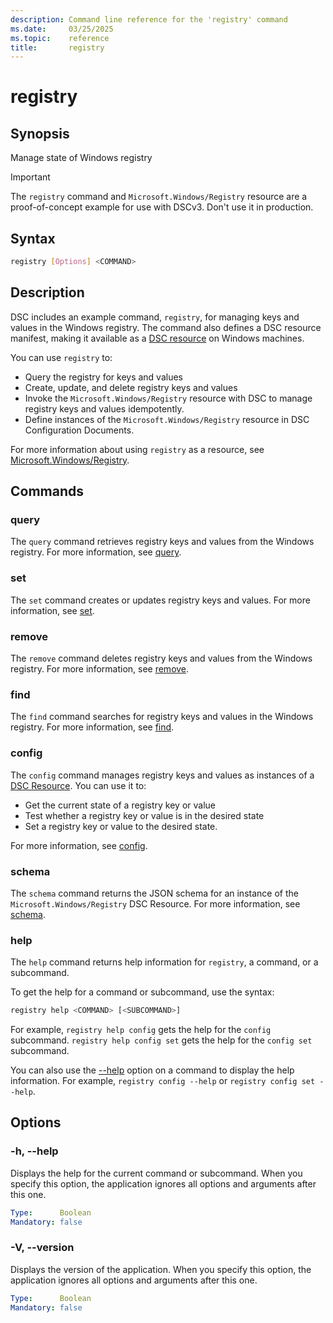 ```yaml
---
description: Command line reference for the 'registry' command
ms.date:     03/25/2025
ms.topic:    reference
title:       registry
---
```


# registry

## Synopsis

Manage state of Windows registry

> [!IMPORTANT]
> The `registry` command and `Microsoft.Windows/Registry` resource are a proof-of-concept example
> for use with DSCv3. Don't use it in production.

## Syntax

```sh
registry [Options] <COMMAND>
```

## Description

DSC includes an example command, `registry`, for managing keys and values in the Windows registry.
The command also defines a DSC resource manifest, making it available as a [DSC resource][01] on
Windows machines.

You can use `registry` to:

- Query the registry for keys and values
- Create, update, and delete registry keys and values
- Invoke the `Microsoft.Windows/Registry` resource with DSC to manage registry keys and values
  idempotently.
- Define instances of the `Microsoft.Windows/Registry` resource in DSC Configuration Documents.

For more information about using `registry` as a resource, see [Microsoft.Windows/Registry][02].

## Commands

### query

The `query` command retrieves registry keys and values from the Windows registry.
For more information, see [query][03].

### set

The `set` command creates or updates registry keys and values. For
more information, see [set][04].

### remove

The `remove` command deletes registry keys and values from the Windows registry. For
more information, see [remove][05].

### find

The `find` command searches for registry keys and values in the Windows registry. For
more information, see [find][06].

### config

The `config` command manages registry keys and values as instances of a [DSC Resource][01]. You can
use it to:

- Get the current state of a registry key or value
- Test whether a registry key or value is in the desired state
- Set a registry key or value to the desired state.

For more information, see [config][07].

### schema

The `schema` command returns the JSON schema for an instance of the `Microsoft.Windows/Registry`
DSC Resource. For more information, see [schema][08].

### help

The `help` command returns help information for `registry`, a command, or a subcommand.

To get the help for a command or subcommand, use the syntax:

```sh
registry help <COMMAND> [<SUBCOMMAND>]
```

For example, `registry help config` gets the help for the `config` subcommand.
`registry help config set` gets the help for the `config set` subcommand.

You can also use the [--help](#-h---help) option on a command to display the help information. For
example, `registry config --help` or `registry config set --help`.

## Options

### -h, --help

<a id="-h"></a>
<a id="--help"></a>

Displays the help for the current command or subcommand. When you specify this option, the
application ignores all options and arguments after this one.

```yaml
Type:      Boolean
Mandatory: false
```

### -V, --version

<a id="-v"></a>
<a id="--version"></a>

Displays the version of the application. When you specify this option, the application ignores all
options and arguments after this one.

```yaml
Type:      Boolean
Mandatory: false
```

<!-- Link reference definitions -->
[01]: ../../../concepts/resources/overview.md
[02]: ../../resources/Microsoft/Windows/Registry/index.md
[03]: ./query/index.md
[04]: ./set/index.md
[05]: ./remove/index.md
[06]: ./find/index.md
[07]: ./config/index.md
[08]: ./schema/index.md
